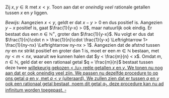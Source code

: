 Zij $x, y \in \mathbb{R}$ met $x < y$. Toon aan dat er *oneindig veel* rationale getallen tussen $x$ en $y$ liggen.

*Bewijs:*
Aangezien $x < y$, geldt er dat $x-y > 0$ en dus positief is. Aangezien $y-x$ positief is, gaat $\frac{1}{y-x} > 0$, maar natuurlijk ook eindig. Er bestaat dus een $n \in \mathbb{N}^{+}$, groter dan $\frac{1}{y-x}$. Nu volgt er dus dat $\frac{1}{n}\cdot n > \frac{1}{n}\cdot \frac{1}{y-x} \Leftrightarrow 1> \frac{1}{ny-nx} \Leftrightarrow ny-nx > 1$. Aangezien dat de afstnd tussen $ny$ en $nx$ strikt positief en groter dan 1 is, moet er een $m \in \mathbb{N}$ bestaan, met $ny < m<nx$, waaruit we kunnen halen dat $y < \frac{m}{n} < x$. Omdat $m, n \in \mathbb{N}$, geld dat er een rationaal getal $q = \frac{m}{n}$ bestaat tussen deze twee <u > willekeurig gekozen < /u> reële getallen $x$ en $y$. 
We tonen nu nog aan dat er ook oneindig veel zijn.
We passen nu dezelfde procedure to op ons getal $q$ en $y$, met $q < y$ (uiteraard). We zullen zien dat er tussen $q$ en $y$ ook een rationaal getal bestaat, noem dit getal $q_{1}$, deze procedure kan nu ad infinitum worden toegepast.
$\square$

